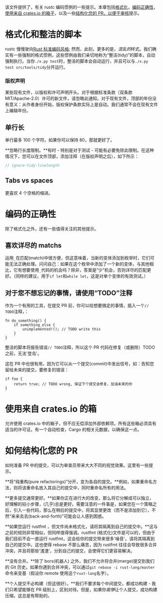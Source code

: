 该文件提供了，有关 rustc 编码惯例的一些提示。本章包括[格式化](#formatting)，[编码正确性](#cc)，[使用来自 crates.io 的箱子](#cio)，以及一些[结构化您的 PR，以便于审核](#er)提示。

<a name="formatting"></a>

# 格式化和整洁的脚本

rustc 慢慢驶向[Rust 标准编码风格][fmt]; 然而，此刻，更多的是，*混乱的*样式。我们确实有一些强制的格式惯例，这些惯例由我们亲切地称为“整洁(tidy)”的脚本，自动强制执行。当你`./x.py test`时，整洁的脚本会自动运行，并且可以与`./x.py test src/tools/tidy`分开运行。

[fmt]: https://github.com/rust-lang-nursery/fmt-rfcs

<a name="copyright"></a>

### 版权声明

某些现有文件，以版权和许可声明开头。对于根据标准条款（双条款 MIT/Apache-2.0）许可的新文件，请忽略此通知。对于现有文件，顶部的年份没有意义：从作者身份开始，版权保护条款实际上是自动。我们通常不会在现有文件上编辑年份。

## 单行长

单行最多 100 个字符。如果你可以保持 80，那就更好了。

**忽略行长度限制。**有时 - 特别是对于测试 - 可能有必要免除此限制。在这种情况下，您可以在文件顶部，添加注释（在版权声明之后），如下所示：

```rust
// ignore-tidy-linelength
```

## Tabs vs spaces

更喜欢 4 个空格的缩进。

<a name="cc"></a>

# 编码的正确性

除了格式化之外，还有一些值得关注的其他提示。

## 喜欢详尽的 matchs

运用`_`在匹配(match)中很方便，但这意味着，当新的变体添加到枚举时，它们可能无法正确处理。问问自己：如果在这个枚举中添加了一个新的变体，与其他相比，它有想要使用`_`代码的机会吗？除非，答案是“少”机会，否则详尽的匹配更好。（同样的建议，用于`if let`和`while let`，这是对单个变体的有效测试。）

## 对于您不想忘记的事情，请使用“TODO”注释

作为一个有用的工具，在提交 PR 前，你可以给想要搞定的事情，插入一个`// TODO`注释，：

```rust,ignore
fn do_something() {
    if something_else {
        unimplemented!(); // TODO write this
    }
}
```

整洁的脚本将报告错误`// TODO`注释，所以这个 PR 代码在修复（或删除）TODO 之前，无法'登岛'。

这在 PR 中也很有用，因为它可以从一个提交(commit)中发出信号，如：告知您留给未来的提交，要修复的错误：

```rust,ignore
if foo {
    return true; // TODO wrong, 保证下个提交会修复，加油未来的你
}
```

<a name="cio"></a>

# 使用来自 crates.io 的箱

允许使用 crates.io 中的箱子，但不应无偿添加外部依赖项。所有这些箱必须具有适当的许可证。有一个自动检查，Cargo 的相关元数据，以确保这一点。

<a name="er"></a>

# 如何结构化您的 PR

如何准备 PR 中的提交，可以为审查员带来大大不同的视觉效果。这里有一些提示。

**将“纯重构(pure refactorings)”分开，变为各自的提交。**例如，如果重命名方法，则将该重命名放入其自己的提交中，同时重命名所有的用法。

**更多提交通常更好。**如果你正在进行大的改变，那么将它分解成可以独立，好理解的较小步骤，(几乎)总是更好。需要注意的一件事是，如果您在一个策略之后，引入一些代码，那么在稍后的提交中，将其显使更改（而不是添加到它），不然“来来去去(back-and-forth)”可能会让人感到困惑。

**如果您运行 rustfmt ，但文件尚未格式化，请将其隔离到自己的提交中。**这与之前的规则非常相似，但同样值得强调。rustfmt (格式化)文件是可以的，但由于我们目前不会一直运行 rustfmt，这会给你的提交带来很多'噪音'。请将其隔离到自己的提交中。这也使得 rebase 不那么痛苦，因为 rustfmt 往往会导致很多合并冲突，并且将那些‘渣渣’，分到自己的提交，会使得它们更容易解决。

**没有合并。**除了 bors(机器人) 之外，我们不允许将合并(merge)提交到我们的 Git 历史。如果你遇到合并冲突，可以通过`git rebase -i rust-lang/master`命令来变基（假设你 remote 使用这个`rust-lang`名字）。

**个人提交不必构建（但这很好）。**我们不要求每个中间提交，都成功构建 - 我们只希望能够在 PR 级别上，区别对待。但是，如果你*能够*让个人提交，成功构建压缩，这总是有帮助的。
